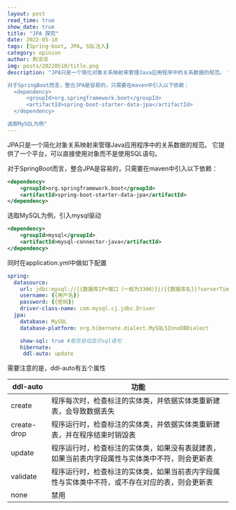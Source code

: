 ```yaml
---
layout: post
read_time: true
show_date: true
title: "JPA 探究"
date: 2022-05-10
tags: [Spring-boot, JPA, SQL注入]
category: opinion
author: 荆凉凉
img: posts/20220510/title.png
description: "JPA只是一个简化对象关系映射来管理Java应用程序中的关系数据的规范。 它提供了一个平台，可以直接使用对象而不是使用SQL语句。

对于SpringBoot而言，整合JPA是容易的，只需要在maven中引入以下依赖：
  <dependency>
      <groupId>org.springframework.boot</groupId>
      <artifactId>spring-boot-starter-data-jpa</artifactId>
  </dependency>

选取MySQL为例"
---
```

JPA只是一个简化对象关系映射来管理Java应用程序中的关系数据的规范。 它提供了一个平台，可以直接使用对象而不是使用SQL语句。

对于SpringBoot而言，整合JPA是容易的，只需要在maven中引入以下依赖：

```xml
<dependency>
    <groupId>org.springframework.boot</groupId>
    <artifactId>spring-boot-starter-data-jpa</artifactId>
</dependency>
```

选取MySQL为例，引入mysql驱动

```xml
<dependency>
    <groupId>mysql</groupId>
    <artifactId>mysql-connector-java</artifactId>
</dependency>
```

同时在application.yml中做如下配置

```yaml
spring:
  datasource:
    url: jdbc:mysql://{{数据库IP+端口（一般为3306）}}/{{数据库名}}?serverTimezone = {{时区}} & useUnicode=true #最后一项为使用utf-8编码
    username: {{用户名}}
    password: {{密码}}
    driver-class-name: com.mysql.cj.jdbc.Driver
  jpa:
    database: MySQL
    database-platform: org.hibernate.dialect.MySQL5InnoDBDialect

    show-sql: true #是否自动显示sql语句
    hibernate:
     ddl-auto: update
```

需要注意的是，ddl-auto有五个属性

| ddl-auto    | 功能                                                         |
| ----------- | ------------------------------------------------------------ |
| create      | 程序每次时，检查标注的实体类，并依据实体类重新建表，会导致数据丢失 |
| create-drop | 程序运行时，检查标注的实体类，并依据实体类重新建表，并在程序结束时销毁表 |
| update      | 程序运行时，检查标注的实体类，如果没有表就建表，如果当前表内字段属性与实体类中不符，则会更新表 |
| validate    | 程序运行时，检查标注的实体类，如果当前表内字段属性与实体类中不符，或不存在对应的表，则会更新表 |
| none        | 禁用                                                         |
